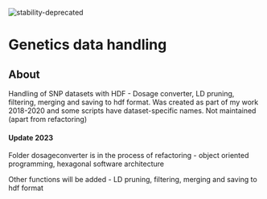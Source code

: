 ![stability-deprecated](https://img.shields.io/badge/stability-deprecated-red.svg)

# Genetics data handling
## About
Handling of SNP datasets with HDF - Dosage converter, LD pruning, filtering, merging and saving to hdf format. Was created as part of my work 2018-2020 and some scripts have dataset-specific names. Not maintained (apart from refactoring)

#### Update 2023
Folder dosageconverter is in the process of refactoring - object oriented programming, hexagonal software architecture

Other functions will be added - LD pruning, filtering, merging and saving to hdf format

